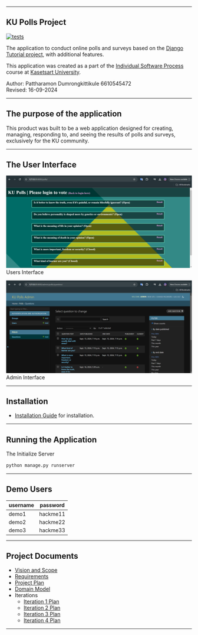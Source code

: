 
---

## KU Polls Project

[![tests](https://github.com/Pat-7-626/ku-polls/actions/workflows/django.yml/badge.svg)](https://github.com/Pat-7-626/ku-polls/actions/workflows/django.yml)

The application to conduct online polls and surveys based on the [Django Tutorial project](https://docs.djangoproject.com/en/4.1/intro/tutorial01/), with additional features.

This application was created as a part of the [Individual Software Process](https://cpske.github.io/ISP) course at [Kasetsart University](https://www.ku.ac.th).

Author: Pattharamon Dumrongkittikule 6610545472  
Revised: 16-09-2024

---

## The purpose of the application
This product was built to be a web application designed for creating, managing, responding to, and seeing the results of polls and surveys, exclusively for the KU community.

---

## The User Interface
![Users Interface](README_images/users.png)
Users Interface

![Admin Interface](README_images/admin.png)
Admin Interface

---

## Installation
   - [Installation Guide](Installation.md) for installation.

---

## Running the Application

The Initialize Server
```bash
python manage.py runserver
```

---

## Demo Users

| username | password | 
|----------|----------| 
| demo1    | hackme11 | 
| demo2    | hackme22 | 
| demo3    | hackme33 |

---

## Project Documents

   - [Vision and Scope](../../wiki/Vision-and-Scope)
   - [Requirements](../../wiki/Requirements)
   - [Project Plan](../../wiki/Project-Plan)
   - [Domain Model](../../wiki/Domain-Model)
   - Iterations
     - [Iteration 1 Plan](../../wiki/Iteration-1-Plan)
     - [Iteration 2 Plan](../../wiki/Iteration-2-Plan)
     - [Iteration 3 Plan](../../wiki/Iteration-3-Plan)
     - [Iteration 4 Plan](../../wiki/Iteration-4-Plan)

---